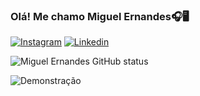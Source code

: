 ### Olá! Me chamo Miguel Ernandes🎧🖥️

[![Instagram](https://img.shields.io/badge/Instagram-E4405F?style=for-the-badge&logo=instagram&logoColor=white)](https://www.instagram.com/miguelernandees/)
[![Linkedin](https://img.shields.io/badge/LinkedIn-0077B5?style=for-the-badge&logo=linkedin&logoColor=white)](https://www.linkedin.com/in/miguel-ernandes-6b07b72a2/)

![Miguel Ernandes GitHub status](https://github-readme-stats.vercel.app/api?username=MIGUELEDL&show_icons=true&theme=dark)

![Demonstração](https://i.pinimg.com/originals/9b/d6/48/9bd648a2a538ae32e7f1bda399e9f35a.gif)
